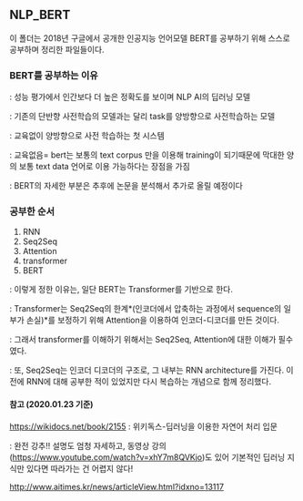 ## NLP_BERT

이 폴더는 2018년 구글에서 공개한 인공지능 언어모델 BERT를 공부하기 위해 스스로 공부하며 정리한 파일들이다.

### BERT를 공부하는 이유

: 성능 평가에서 인간보다 더 높은 정확도를 보이며 NLP AI의 딥러닝 모델

: 기존의 단반향 사전학습의 모델과는 달리 task를 양방향으로 사전학습하는 모델

: 교육없이 양방향으로 사전 학습하는 첫 시스템

: 교육없음= bert는 보통의 text corpus 만을 이용해 training이 되기때문에 막대한 양의 보통 text data 언어로 이용 가능하다는 장점을 가짐

: BERT의 자세한 부분은 추후에 논문을 분석해서 추가로 올릴 예정이다



### 공부한 순서

1. RNN
2. Seq2Seq
3. Attention
4. transformer 
5. BERT

: 이렇게 정한 이유는, 일단 BERT는 Transformer를 기반으로 한다.

: Transformer는 Seq2Seq의 한계*(인코더에서 압축하는 과정에서 sequence의 일부가 손실)*를 보정하기 위해 Attention을 이용하여 인코더-디코더를 만든 것이다.

: 그래서 transformer를 이해하기 위해서는 Seq2Seq, Attention에 대한 이해가 필수였다.

: 또, Seq2Seq는 인코더 디코더의 구조로, 그 내부는 RNN architecture를 가진다. 이전에 RNN에 대해 공부한 적이 있었지만 다시 복습하는 개념으로 함께 정리했다. 





#### 참고 (2020.01.23 기준)

<https://wikidocs.net/book/2155> : 위키독스-딥러닝을 이용한 자연어 처리 입문

: 완전 강추!! 설명도 엄청 자세하고, 동영상 강의(https://www.youtube.com/watch?v=xhY7m8QVKjo)도 있어 기본적인 딥러닝 지식만 있다면 따라가는 건 어렵지 않다!

<http://www.aitimes.kr/news/articleView.html?idxno=13117>

